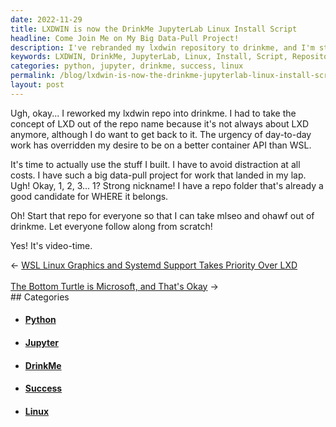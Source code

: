 ```yaml
---
date: 2022-11-29
title: LXDWIN is now the DrinkMe JupyterLab Linux Install Script
headline: Come Join Me on My Big Data-Pull Project!
description: I've rebranded my lxdwin repository to drinkme, and I'm starting a big data-pull project for work. I'm creating a repo folder so everyone can follow along and I'll make a video about it. Come join me and see how it all unfolds!
keywords: LXDWIN, DrinkMe, JupyterLab, Linux, Install, Script, Repository, Big Data-Pull, Project, Work, Repo Folder, Video, Focus, Scratch, Rework
categories: python, jupyter, drinkme, success, linux
permalink: /blog/lxdwin-is-now-the-drinkme-jupyterlab-linux-install-script/
layout: post
---
```



Ugh, okay... I reworked my lxdwin repo into drinkme. I had to take the concept
of LXD out of the repo name because it's not always about LXD anymore, although
I do want to get back to it. The urgency of day-to-day work has overridden my
desire to be on a better container API than WSL.

It's time to actually use the stuff I built. I have to avoid distraction at all
costs. I have such a big data-pull project for work that landed in my lap. Ugh!
Okay, 1, 2, 3... 1? Strong nickname! I have a repo folder that's already a good
candidate for WHERE it belongs.

Oh! Start that repo for everyone so that I can take mlseo and ohawf out of
drinkme. Let everyone follow along from scratch!

Yes! It's video-time.


<div class="arrow-links"><div class="post-nav-prev"><span class="arrow">&larr;&nbsp;</span><a href="/blog/wsl-linux-graphics-and-systemd-support-takes-priority-over-lxd/">WSL Linux Graphics and Systemd Support Takes Priority Over LXD</a></div> &nbsp; <div class="post-nav-next"><a href="/blog/the-bottom-turtle-is-microsoft-and-that-s-okay/">The Bottom Turtle is Microsoft, and That's Okay</a><span class="arrow">&nbsp;&rarr;</span></div></div>
## Categories

<ul>
<li><h4><a href='/python/'>Python</a></h4></li>
<li><h4><a href='/jupyter/'>Jupyter</a></h4></li>
<li><h4><a href='/drinkme/'>DrinkMe</a></h4></li>
<li><h4><a href='/success/'>Success</a></h4></li>
<li><h4><a href='/linux/'>Linux</a></h4></li></ul>